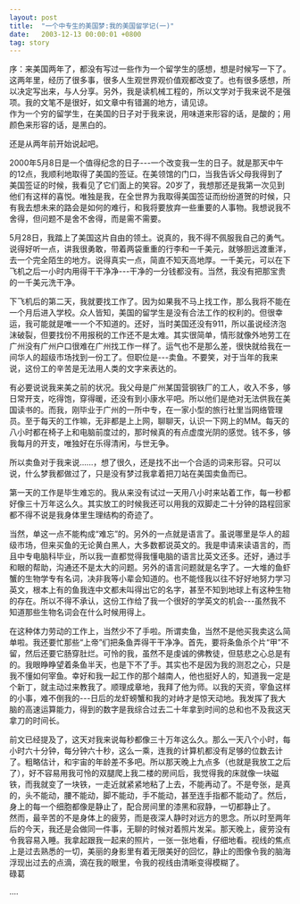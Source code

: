 ```yaml
---
layout: post
title:  "一个中专生的美国梦:我的美国留学记(一)"
date:   2003-12-13 00:00:01 +0800
tag: story
---
```


序：来美国两年了，都没有写过一些作为一个留学生的感想，想是时候写一下了。这两年里，经历了很多事，很多人生观世界观价值观都改变了。也有很多感想，所以决定写出来，与人分享。另外，我是读机械工程的，所以文学对于我来说不是强项。我的文笔不是很好，如文章中有错漏的地方，请见谅。<br/>
作为一个穷的留学生，在美国的日子对于我来说，用味道来形容的话，是酸的；用颜色来形容的话，是黑白的。

还是从两年前开始说起吧。

2000年5月8日是一个值得纪念的日子---一个改变我一生的日子。就是那天中午的12点，我顺利地取得了美国的签证。在美领馆的门口，当我告诉父母我得到了美国签证的时候，我看见了它们面上的笑容。20岁了，我想那还是我第一次见到他们有这样的喜悦。唯独是我，在全世界为我取得美国签证而纷纷道贺的时候，只有我去想未来的路会是如何的难行，和我将要放弃一些重要的人事物。我想说我不舍得，但问题不是舍不舍得，而是需不需要。

5月28日，我踏上了美国这片自由的领土。说真的，我不得不佩服我自己的勇气。说得好听一点，讲我很勇敢，带着两袋重重的行李和一千美元，就够胆远渡重洋，去一个完全陌生的地方。说得真实一点，简直不知天高地厚。一千美元，可以在下飞机之后一小时内用得干干净净---干净的一分钱都没有。当然，我没有把那宝贵的一千美元洗干净。

下飞机后的第二天，我就要找工作了。因为如果我不马上找工作，那么我将不能在一个月后进入学校。众人皆知，美国的留学生是没有合法工作的权利的。但很幸运，我可能就是唯一一个不知道的。还好，当时美国还没有911，所以虽说经济泡沫破裂，但要找份不用报税的工作还不是太难。其实很简单，情形就像外地劳工在广州没有广州户口很难在广州找工作一样了。运气也不是那么差，很快就给我在一间华人的超级市场找到一份工了。但职位是---卖鱼。不要笑，对于当年的我来说，这份工的辛苦是无法用人类的文字来表达的。

有必要说说我来美之前的状况。我父母是广州某国营钢铁厂的工人，收入不多，够日常开支，吃得饱，穿得暖，还没有到小康水平吧。所以他们是绝对无法供我在美国读书的。而我，刚毕业于广州的一所中专，在一家小型的旅行社里当网络管理员。至于每天的工作嘛，无非都是上上网，聊聊天，认识一下网上的MM。每天的八小时都在椅子上和电脑前度过的，那时候真的有点虚度光阴的感觉。钱不多，够我每月的开支，唯独好在乐得清闲，与世无争。

所以卖鱼对于我来说......，想了很久，还是找不出一个合适的词来形容。只可以说，什么梦我都做过了，只是没有梦过我拿着把刀站在美国卖鱼而已。

第一天的工作是毕生难忘的。我从来没有试过一天用八小时来站着工作，每一秒都好像三十万年这么久。其实放工的时候我还可以用我的双脚走二十分钟的路程回家都不得不说是我身体里生理结构的奇迹了。

当然，单这一点不能构成“难忘”的。另外的一点就是语言了。虽说哪里是华人的超级市场，但来买鱼的无论黄白黑人，大多数都说英文的。我是申请来读语言的，而且中专电脑科毕业，所以我一直都觉得我懂电脑的语言比英文还多。还好，通过手和眼的帮助，沟通还不是太大的问题。另外的语言问题就是名字了。一大堆的鱼虾蟹的生物学专有名词，决非我等小辈会知道的。也不能怪我以往不好好地努力学习英文，根本上有的鱼我连中文都未叫得出它的名字，甚至不知到地球上有这种生物的存在。所以不得不承认，这份工作给了我一个很好的学英文的机会---虽然我不知道那些生物名词会在什么时候用得上。

在这种体力劳动的工作上，当然少不了手啦。所谓卖鱼，当然不是他买我卖这么简单啦。我还要忙那些“上帝”们把条鱼弄得干干净净。首先，要将条鱼杀个片“甲”不留，然后还要它肠穿肚烂。可怜的我，虽然不是虔诚的佛教徒，但慈悲之心总是有的。我眼睁睁望着条鱼半天，也是下不了手。其实也不是因为我的测忍之心，只是我不懂如何宰鱼。幸好和我一起工作的那个越南人，他也挺好人的，知道我一定是个新丁，就主动过来教我了。顺理成章地，我拜了他为师。以我的天资，宰鱼这样的小事，难不倒我的---日后的龙虾螃蟹和我的对峙才是惊天动地。我发挥了我大脑的高速运算能力，得到的数字是我综合过去二十年拿到时间的总和也不及我这天拿刀的时间长。

前文已经提及了，这天对我来说每秒都像三十万年这么久。那么一天八个小时，每小时六十分钟，每分钟六十秒，这么一乘，连我的计算机都没有足够的位数去计了。粗略估计，和宇宙的年龄差不多吧。所以那天晚上九点多（也就是我放工之后了），好不容易用我可怜的双腿爬上我二楼的房间后，我觉得我的床就像一块磁铁，而我就变了一块铁，一走近就紧紧地粘了上去，不能再动了。不是夸张，是真的，头不能动，腰不能动，脚不能动，手不能动，甚至连手指都不能动了。然后，身上的每一个细胞都像是静止了，配合房间里的漆黑和寂静，一切都静止了。<br/>
然而，最辛苦的不是身体上的疲劳，而是夜深人静时对远方的思念。所以时至两年后的今天，我还是会做同一件事，无聊的时候对着照片发呆。那天晚上，疲劳没有令我容易入睡。我拿起跟我一起来的照片，一张一张地看，仔细地看。视线的焦点上是过去熟悉的一切，美丽的身影里有着无限美好的回忆，静止的图像令我的脑海浮现出过去的点滴，滴在我的眼里，令我的视线由清晰变得模糊了。<br/>
碌葛


....